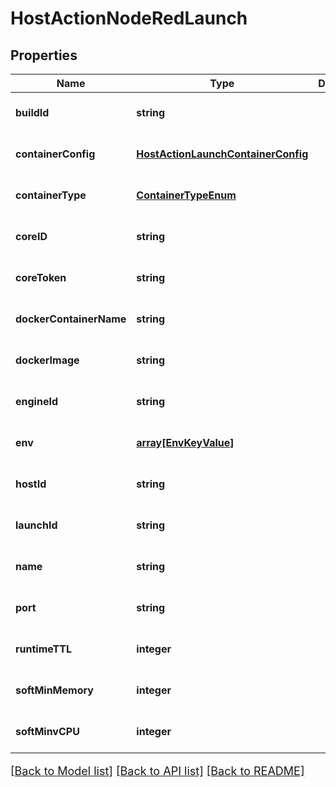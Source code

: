 # HostActionNodeRedLaunch

## Properties
Name | Type | Description | Notes
------------ | ------------- | ------------- | -------------
**buildId** | **string** |  | [optional] [default to null]
**containerConfig** | [**HostActionLaunchContainerConfig**](HostActionLaunchContainerConfig.md) |  | [optional] [default to null]
**containerType** | [**ContainerTypeEnum**](ContainerTypeEnum.md) |  | [optional] [default to null]
**coreID** | **string** |  | [optional] [default to null]
**coreToken** | **string** |  | [optional] [default to null]
**dockerContainerName** | **string** |  | [optional] [default to null]
**dockerImage** | **string** |  | [optional] [default to null]
**engineId** | **string** |  | [optional] [default to null]
**env** | [**array[EnvKeyValue]**](EnvKeyValue.md) |  | [optional] [default to null]
**hostId** | **string** |  | [optional] [default to null]
**launchId** | **string** |  | [optional] [default to null]
**name** | **string** |  | [optional] [default to null]
**port** | **string** |  | [optional] [default to null]
**runtimeTTL** | **integer** |  | [optional] [default to null]
**softMinMemory** | **integer** |  | [optional] [default to null]
**softMinvCPU** | **integer** |  | [optional] [default to null]

[[Back to Model list]](../README.md#documentation-for-models) [[Back to API list]](../README.md#documentation-for-api-endpoints) [[Back to README]](../README.md)

<style>
     p, ul, ol, li { font-size: 18px !important;}
</style>



